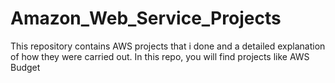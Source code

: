 # Amazon_Web_Service_Projects


This repository contains AWS projects that i done and a detailed explanation of how they were carried out.
In this repo, you will find projects like AWS Budget
